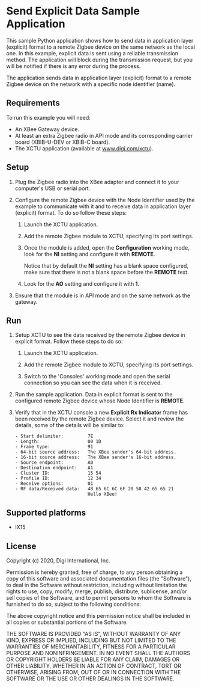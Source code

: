 Send Explicit Data Sample Application
=====================================

This sample Python application shows how to send data in application layer
(explicit) format to a remote Zigbee device on the same network as the local
one. In this example, explicit data is sent using a reliable transmission
method. The application will block during the transmission request, but you
will be notified if there is any error during the process.

The application sends data in application layer (explicit) format to a remote
Zigbee device on the network with a specific node identifier (name).

Requirements
------------
To run this example you will need:

* An XBee Gateway device.
* At least an extra Zigbee radio in API mode and its corresponding carrier
  board (XBIB-U-DEV or XBIB-C board).
* The XCTU application (available at www.digi.com/xctu).

Setup
-----
1. Plug the Zigbee radio into the XBee adapter and connect it to your
   computer's USB or serial port.

2. Configure the remote Zigbee device with the Node Identifier used by the
   example to communicate with it and to receive data in application layer
   (explicit) format. To do so follow these steps:

     1. Launch the XCTU application.

     2. Add the remote Zigbee module to XCTU, specifying its port settings.

     3. Once the module is added, open the **Configuration** working mode,
        look for the **NI** setting and configure it with **REMOTE**.

        Notice that by default the **NI** setting has a blank space
        configured, make sure that there is not a blank space before the
        **REMOTE** text.

     4. Look for the **AO** setting and configure it with **1**.

3. Ensure that the module is in API mode and on the same network as the
   gateway.

Run
---
1. Setup XCTU to see the data received by the remote Zigbee device in explicit
   format. Follow these steps to do so:

     1. Launch the XCTU application.

     2. Add the remote Zigbee module to XCTU, specifying its port settings.

     3. Switch to the 'Consoles' working mode and open the serial connection
        so you can see the data when it is received.

2. Run the sample application. Data in explicit format is sent to the
   configured remote Zigbee device whose Node Identifier is **REMOTE**.

3. Verify that in the XCTU console a new **Explicit Rx Indicator** frame has
   been received by the remote Zigbee device. Select it and review the details,
   some of the details will be similar to:

       - Start delimiter:         7E
       - Length:                  00 1D
       - Frame type:              91
       - 64-bit source address:   The XBee sender's 64-bit address.
       - 16-bit source address:   The XBee sender's 16-bit address.
       - Source endpoint:         A0
       - Destination endpoint:    A1
       - Cluster ID:              15 54
       - Profile ID:              12 34
       - Receive options:         01
       - RF data/Received data:   48 65 6C 6C 6F 20 58 42 65 65 21
                                  Hello XBee!

Supported platforms
-------------------
* IX15

License
-------
Copyright (c) 2020, Digi International, Inc.

Permission is hereby granted, free of charge, to any person obtaining a copy
of this software and associated documentation files (the "Software"), to deal
in the Software without restriction, including without limitation the rights
to use, copy, modify, merge, publish, distribute, sublicense, and/or sell
copies of the Software, and to permit persons to whom the Software is
furnished to do so, subject to the following conditions:

The above copyright notice and this permission notice shall be included in all
copies or substantial portions of the Software.

THE SOFTWARE IS PROVIDED "AS IS", WITHOUT WARRANTY OF ANY KIND, EXPRESS OR
IMPLIED, INCLUDING BUT NOT LIMITED TO THE WARRANTIES OF MERCHANTABILITY,
FITNESS FOR A PARTICULAR PURPOSE AND NONINFRINGEMENT. IN NO EVENT SHALL THE
AUTHORS OR COPYRIGHT HOLDERS BE LIABLE FOR ANY CLAIM, DAMAGES OR OTHER
LIABILITY, WHETHER IN AN ACTION OF CONTRACT, TORT OR OTHERWISE, ARISING FROM,
OUT OF OR IN CONNECTION WITH THE SOFTWARE OR THE USE OR OTHER DEALINGS IN THE
SOFTWARE.
